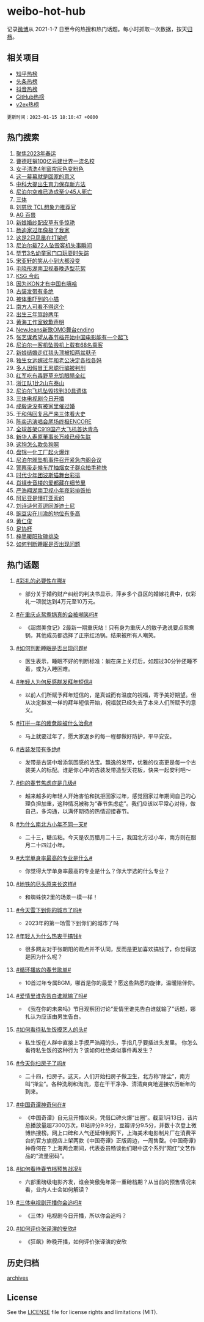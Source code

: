 # weibo-hot-hub

记录[微博](https://www.weibo.com)从 2021-1-7 日至今的热搜和热门话题。每小时抓取一次数据，按天[归档](archives)。

## 相关项目

- [知乎热榜](https://github.com/lonnyzhang423/zhihu-hot-hub)
- [头条热榜](https://github.com/lonnyzhang423/toutiao-hot-hub)
- [抖音热榜](https://github.com/lonnyzhang423/douyin-hot-hub)
- [GitHub热榜](https://github.com/lonnyzhang423/github-hot-hub)
- [v2ex热榜](https://github.com/lonnyzhang423/v2ex-hot-hub)


`更新时间：2023-01-15 18:10:47 +0800`

## 热门搜索

1. [聚焦2023年春运](https://m.weibo.cn/search?containerid=100103type%3D1%26t%3D10%26q%3D%23%E8%81%9A%E7%84%A62023%E5%B9%B4%E6%98%A5%E8%BF%90%23&stream_entry_id=51&isnewpage=1&extparam=seat%3D1%26cate%3D10103%26dgr%3D0%26filter_type%3Drealtimehot%26c_type%3D51%26pos%3D0%26display_time%3D1673777446%26pre_seqid%3D1673777446200016484138&luicode=10000011&lfid=106003type%253D25%2526t%253D3%2526disable_hot%253D1%2526filter_type%253Drealtimehot)
1. [曹德旺捐100亿元建世界一流名校](https://m.weibo.cn/search?containerid=100103type%3D1%26t%3D10%26q%3D%23%E6%9B%B9%E5%BE%B7%E6%97%BA%E6%8D%90100%E4%BA%BF%E5%85%83%E5%BB%BA%E4%B8%96%E7%95%8C%E4%B8%80%E6%B5%81%E5%90%8D%E6%A0%A1%23&stream_entry_id=31&isnewpage=1&extparam=seat%3D1%26band_rank%3D1%26filter_type%3Drealtimehot%26flag%3D2%26q%3D%2523%25E6%259B%25B9%25E5%25BE%25B7%25E6%2597%25BA%25E6%258D%2590100%25E4%25BA%25BF%25E5%2585%2583%25E5%25BB%25BA%25E4%25B8%2596%25E7%2595%258C%25E4%25B8%2580%25E6%25B5%2581%25E5%2590%258D%25E6%25A0%25A1%2523%26c_type%3D31%26dgr%3D0%26realpos%3D1%26stream_entry_id%3D31%26cate%3D5001%26lcate%3D5001%26pos%3D0%26display_time%3D1673777446%26pre_seqid%3D1673777446200016484138&luicode=10000011&lfid=106003type%253D25%2526t%253D3%2526disable_hot%253D1%2526filter_type%253Drealtimehot)
1. [女子清洗4年窗帘灰色变粉色](https://m.weibo.cn/search?containerid=100103type%3D1%26t%3D10%26q%3D%23%E5%A5%B3%E5%AD%90%E6%B8%85%E6%B4%974%E5%B9%B4%E7%AA%97%E5%B8%98%E7%81%B0%E8%89%B2%E5%8F%98%E7%B2%89%E8%89%B2%23&stream_entry_id=31&isnewpage=1&extparam=seat%3D1%26band_rank%3D2%26filter_type%3Drealtimehot%26flag%3D1%26q%3D%2523%25E5%25A5%25B3%25E5%25AD%2590%25E6%25B8%2585%25E6%25B4%25974%25E5%25B9%25B4%25E7%25AA%2597%25E5%25B8%2598%25E7%2581%25B0%25E8%2589%25B2%25E5%258F%2598%25E7%25B2%2589%25E8%2589%25B2%2523%26c_type%3D31%26dgr%3D0%26realpos%3D2%26stream_entry_id%3D31%26cate%3D5001%26lcate%3D5001%26pos%3D1%26display_time%3D1673777446%26pre_seqid%3D1673777446200016484138&luicode=10000011&lfid=106003type%253D25%2526t%253D3%2526disable_hot%253D1%2526filter_type%253Drealtimehot)
1. [这一幕幕就是回家的意义](https://m.weibo.cn/search?containerid=100103type%3D1%26t%3D10%26q%3D%23%E8%BF%99%E4%B8%80%E5%B9%95%E5%B9%95%E5%B0%B1%E6%98%AF%E5%9B%9E%E5%AE%B6%E7%9A%84%E6%84%8F%E4%B9%89%23&stream_entry_id=31&isnewpage=1&extparam=seat%3D1%26band_rank%3D3%26filter_type%3Drealtimehot%26flag%3D0%26q%3D%2523%25E8%25BF%2599%25E4%25B8%2580%25E5%25B9%2595%25E5%25B9%2595%25E5%25B0%25B1%25E6%2598%25AF%25E5%259B%259E%25E5%25AE%25B6%25E7%259A%2584%25E6%2584%258F%25E4%25B9%2589%2523%26c_type%3D31%26dgr%3D0%26realpos%3D3%26stream_entry_id%3D31%26cate%3D5001%26lcate%3D5001%26pos%3D2%26display_time%3D1673777446%26pre_seqid%3D1673777446200016484138&luicode=10000011&lfid=106003type%253D25%2526t%253D3%2526disable_hot%253D1%2526filter_type%253Drealtimehot)
1. [中科大提出生育力保存新方法](https://m.weibo.cn/search?containerid=100103type%3D1%26t%3D10%26q%3D%23%E4%B8%AD%E7%A7%91%E5%A4%A7%E6%8F%90%E5%87%BA%E7%94%9F%E8%82%B2%E5%8A%9B%E4%BF%9D%E5%AD%98%E6%96%B0%E6%96%B9%E6%B3%95%23&stream_entry_id=31&isnewpage=1&extparam=seat%3D1%26band_rank%3D4%26filter_type%3Drealtimehot%26flag%3D1%26q%3D%2523%25E4%25B8%25AD%25E7%25A7%2591%25E5%25A4%25A7%25E6%258F%2590%25E5%2587%25BA%25E7%2594%259F%25E8%2582%25B2%25E5%258A%259B%25E4%25BF%259D%25E5%25AD%2598%25E6%2596%25B0%25E6%2596%25B9%25E6%25B3%2595%2523%26c_type%3D31%26dgr%3D0%26realpos%3D4%26stream_entry_id%3D31%26cate%3D5001%26lcate%3D5001%26pos%3D3%26display_time%3D1673777446%26pre_seqid%3D1673777446200016484138&luicode=10000011&lfid=106003type%253D25%2526t%253D3%2526disable_hot%253D1%2526filter_type%253Drealtimehot)
1. [尼泊尔空难已造成至少45人死亡](https://m.weibo.cn/search?containerid=100103type%3D1%26t%3D10%26q%3D%23%E5%B0%BC%E6%B3%8A%E5%B0%94%E7%A9%BA%E9%9A%BE%E5%B7%B2%E9%80%A0%E6%88%90%E8%87%B3%E5%B0%9145%E4%BA%BA%E6%AD%BB%E4%BA%A1%23&stream_entry_id=31&isnewpage=1&extparam=seat%3D1%26band_rank%3D5%26filter_type%3Drealtimehot%26flag%3D0%26q%3D%2523%25E5%25B0%25BC%25E6%25B3%258A%25E5%25B0%2594%25E7%25A9%25BA%25E9%259A%25BE%25E5%25B7%25B2%25E9%2580%25A0%25E6%2588%2590%25E8%2587%25B3%25E5%25B0%259145%25E4%25BA%25BA%25E6%25AD%25BB%25E4%25BA%25A1%2523%26c_type%3D31%26dgr%3D0%26realpos%3D5%26stream_entry_id%3D31%26cate%3D5001%26lcate%3D5001%26pos%3D4%26display_time%3D1673777446%26pre_seqid%3D1673777446200016484138&luicode=10000011&lfid=106003type%253D25%2526t%253D3%2526disable_hot%253D1%2526filter_type%253Drealtimehot)
1. [三体](https://m.weibo.cn/search?containerid=100103type%3D1%26t%3D10%26q%3D%E4%B8%89%E4%BD%93&stream_entry_id=31&isnewpage=1&extparam=seat%3D1%26band_rank%3D6%26filter_type%3Drealtimehot%26flag%3D1%26q%3D%25E4%25B8%2589%25E4%25BD%2593%26c_type%3D31%26dgr%3D0%26realpos%3D6%26stream_entry_id%3D31%26cate%3D5001%26lcate%3D5001%26pos%3D5%26display_time%3D1673777446%26pre_seqid%3D1673777446200016484138&luicode=10000011&lfid=106003type%253D25%2526t%253D3%2526disable_hot%253D1%2526filter_type%253Drealtimehot)
1. [刘慈欣 TCL想象力推荐官](https://m.weibo.cn/search?containerid=100103type%3D1%26t%3D10%26q%3D%23%E5%88%98%E6%85%88%E6%AC%A3+TCL%E6%83%B3%E8%B1%A1%E5%8A%9B%E6%8E%A8%E8%8D%90%E5%AE%98%23&stream_entry_id=31&isnewpage=1&extparam=seat%3D1%26band_rank%3D7%26filter_type%3Drealtimehot%26adid%3D178117%26q%3D%2523%25E5%2588%2598%25E6%2585%2588%25E6%25AC%25A3%2520TCL%25E6%2583%25B3%25E8%25B1%25A1%25E5%258A%259B%25E6%258E%25A8%25E8%258D%2590%25E5%25AE%2598%2523%26c_type%3D31%26dgr%3D0%26topic_ad%3D1%26stream_entry_id%3D31%26cate%3D5001%26lcate%3D5001%26pos%3D6%26display_time%3D1673777446%26pre_seqid%3D1673777446200016484138&luicode=10000011&lfid=106003type%253D25%2526t%253D3%2526disable_hot%253D1%2526filter_type%253Drealtimehot)
1. [AG 百兽](https://m.weibo.cn/search?containerid=100103type%3D1%26t%3D10%26q%3DAG+%E7%99%BE%E5%85%BD&stream_entry_id=31&isnewpage=1&extparam=seat%3D1%26band_rank%3D7%26filter_type%3Drealtimehot%26flag%3D1%26q%3DAG%2520%25E7%2599%25BE%25E5%2585%25BD%26c_type%3D31%26dgr%3D0%26realpos%3D7%26stream_entry_id%3D31%26cate%3D5001%26lcate%3D5001%26pos%3D7%26display_time%3D1673777446%26pre_seqid%3D1673777446200016484138&luicode=10000011&lfid=106003type%253D25%2526t%253D3%2526disable_hot%253D1%2526filter_type%253Drealtimehot)
1. [新娘婚纱配皮草有多惊艳](https://m.weibo.cn/search?containerid=100103type%3D1%26t%3D10%26q%3D%23%E6%96%B0%E5%A8%98%E5%A9%9A%E7%BA%B1%E9%85%8D%E7%9A%AE%E8%8D%89%E6%9C%89%E5%A4%9A%E6%83%8A%E8%89%B3%23&stream_entry_id=31&isnewpage=1&extparam=seat%3D1%26band_rank%3D8%26filter_type%3Drealtimehot%26flag%3D0%26q%3D%2523%25E6%2596%25B0%25E5%25A8%2598%25E5%25A9%259A%25E7%25BA%25B1%25E9%2585%258D%25E7%259A%25AE%25E8%258D%2589%25E6%259C%2589%25E5%25A4%259A%25E6%2583%258A%25E8%2589%25B3%2523%26c_type%3D31%26dgr%3D0%26realpos%3D8%26stream_entry_id%3D31%26cate%3D5001%26lcate%3D5001%26pos%3D8%26display_time%3D1673777446%26pre_seqid%3D1673777446200016484138&luicode=10000011&lfid=106003type%253D25%2526t%253D3%2526disable_hot%253D1%2526filter_type%253Drealtimehot)
1. [杨迪家过年像极了我家](https://m.weibo.cn/search?containerid=100103type%3D1%26t%3D10%26q%3D%23%E6%9D%A8%E8%BF%AA%E5%AE%B6%E8%BF%87%E5%B9%B4%E5%83%8F%E6%9E%81%E4%BA%86%E6%88%91%E5%AE%B6%23&stream_entry_id=31&isnewpage=1&extparam=seat%3D1%26band_rank%3D9%26filter_type%3Drealtimehot%26flag%3D1%26q%3D%2523%25E6%259D%25A8%25E8%25BF%25AA%25E5%25AE%25B6%25E8%25BF%2587%25E5%25B9%25B4%25E5%2583%258F%25E6%259E%2581%25E4%25BA%2586%25E6%2588%2591%25E5%25AE%25B6%2523%26c_type%3D31%26dgr%3D0%26realpos%3D9%26stream_entry_id%3D31%26cate%3D5001%26lcate%3D5001%26pos%3D9%26display_time%3D1673777446%26pre_seqid%3D1673777446200016484138&luicode=10000011&lfid=106003type%253D25%2526t%253D3%2526disable_hot%253D1%2526filter_type%253Drealtimehot)
1. [这是2只凤凰在打架吧](https://m.weibo.cn/search?containerid=100103type%3D1%26t%3D10%26q%3D%23%E8%BF%99%E6%98%AF2%E5%8F%AA%E5%87%A4%E5%87%B0%E5%9C%A8%E6%89%93%E6%9E%B6%E5%90%A7%23&stream_entry_id=31&isnewpage=1&extparam=seat%3D1%26band_rank%3D10%26filter_type%3Drealtimehot%26flag%3D0%26q%3D%2523%25E8%25BF%2599%25E6%2598%25AF2%25E5%258F%25AA%25E5%2587%25A4%25E5%2587%25B0%25E5%259C%25A8%25E6%2589%2593%25E6%259E%25B6%25E5%2590%25A7%2523%26c_type%3D31%26dgr%3D0%26realpos%3D10%26stream_entry_id%3D31%26cate%3D5001%26lcate%3D5001%26pos%3D10%26display_time%3D1673777446%26pre_seqid%3D1673777446200016484138&luicode=10000011&lfid=106003type%253D25%2526t%253D3%2526disable_hot%253D1%2526filter_type%253Drealtimehot)
1. [尼泊尔载72人坠毁客机失事瞬间](https://m.weibo.cn/search?containerid=100103type%3D1%26t%3D10%26q%3D%23%E5%B0%BC%E6%B3%8A%E5%B0%94%E8%BD%BD72%E4%BA%BA%E5%9D%A0%E6%AF%81%E5%AE%A2%E6%9C%BA%E5%A4%B1%E4%BA%8B%E7%9E%AC%E9%97%B4%23&stream_entry_id=31&isnewpage=1&extparam=seat%3D1%26band_rank%3D11%26filter_type%3Drealtimehot%26flag%3D1%26q%3D%2523%25E5%25B0%25BC%25E6%25B3%258A%25E5%25B0%2594%25E8%25BD%25BD72%25E4%25BA%25BA%25E5%259D%25A0%25E6%25AF%2581%25E5%25AE%25A2%25E6%259C%25BA%25E5%25A4%25B1%25E4%25BA%258B%25E7%259E%25AC%25E9%2597%25B4%2523%26c_type%3D31%26dgr%3D0%26realpos%3D11%26stream_entry_id%3D31%26cate%3D5001%26lcate%3D5001%26pos%3D11%26display_time%3D1673777446%26pre_seqid%3D1673777446200016484138&luicode=10000011&lfid=106003type%253D25%2526t%253D3%2526disable_hot%253D1%2526filter_type%253Drealtimehot)
1. [毕节3名幼童家门口玩耍时失踪](https://m.weibo.cn/search?containerid=100103type%3D1%26t%3D10%26q%3D%23%E6%AF%95%E8%8A%823%E5%90%8D%E5%B9%BC%E7%AB%A5%E5%AE%B6%E9%97%A8%E5%8F%A3%E7%8E%A9%E8%80%8D%E6%97%B6%E5%A4%B1%E8%B8%AA%23&stream_entry_id=31&isnewpage=1&extparam=seat%3D1%26band_rank%3D12%26filter_type%3Drealtimehot%26flag%3D1%26q%3D%2523%25E6%25AF%2595%25E8%258A%25823%25E5%2590%258D%25E5%25B9%25BC%25E7%25AB%25A5%25E5%25AE%25B6%25E9%2597%25A8%25E5%258F%25A3%25E7%258E%25A9%25E8%2580%258D%25E6%2597%25B6%25E5%25A4%25B1%25E8%25B8%25AA%2523%26c_type%3D31%26dgr%3D0%26realpos%3D12%26stream_entry_id%3D31%26cate%3D5001%26lcate%3D5001%26pos%3D12%26display_time%3D1673777446%26pre_seqid%3D1673777446200016484138&luicode=10000011&lfid=106003type%253D25%2526t%253D3%2526disable_hot%253D1%2526filter_type%253Drealtimehot)
1. [宋亚轩的笑从小到大都没变](https://m.weibo.cn/search?containerid=100103type%3D1%26t%3D10%26q%3D%23%E5%AE%8B%E4%BA%9A%E8%BD%A9%E7%9A%84%E7%AC%91%E4%BB%8E%E5%B0%8F%E5%88%B0%E5%A4%A7%E9%83%BD%E6%B2%A1%E5%8F%98%23&stream_entry_id=31&isnewpage=1&extparam=seat%3D1%26band_rank%3D13%26filter_type%3Drealtimehot%26flag%3D1%26q%3D%2523%25E5%25AE%258B%25E4%25BA%259A%25E8%25BD%25A9%25E7%259A%2584%25E7%25AC%2591%25E4%25BB%258E%25E5%25B0%258F%25E5%2588%25B0%25E5%25A4%25A7%25E9%2583%25BD%25E6%25B2%25A1%25E5%258F%2598%2523%26c_type%3D31%26dgr%3D0%26realpos%3D13%26stream_entry_id%3D31%26cate%3D5001%26lcate%3D5001%26pos%3D13%26display_time%3D1673777446%26pre_seqid%3D1673777446200016484138&luicode=10000011&lfid=106003type%253D25%2526t%253D3%2526disable_hot%253D1%2526filter_type%253Drealtimehot)
1. [毛晓彤湖南卫视春晚造型花絮](https://m.weibo.cn/search?containerid=100103type%3D1%26t%3D10%26q%3D%23%E6%AF%9B%E6%99%93%E5%BD%A4%E6%B9%96%E5%8D%97%E5%8D%AB%E8%A7%86%E6%98%A5%E6%99%9A%E9%80%A0%E5%9E%8B%E8%8A%B1%E7%B5%AE%23&stream_entry_id=31&isnewpage=1&extparam=seat%3D1%26band_rank%3D14%26filter_type%3Drealtimehot%26flag%3D1%26q%3D%2523%25E6%25AF%259B%25E6%2599%2593%25E5%25BD%25A4%25E6%25B9%2596%25E5%258D%2597%25E5%258D%25AB%25E8%25A7%2586%25E6%2598%25A5%25E6%2599%259A%25E9%2580%25A0%25E5%259E%258B%25E8%258A%25B1%25E7%25B5%25AE%2523%26c_type%3D31%26dgr%3D0%26realpos%3D14%26stream_entry_id%3D31%26cate%3D5001%26lcate%3D5001%26pos%3D14%26display_time%3D1673777446%26pre_seqid%3D1673777446200016484138&luicode=10000011&lfid=106003type%253D25%2526t%253D3%2526disable_hot%253D1%2526filter_type%253Drealtimehot)
1. [KSG 今屿](https://m.weibo.cn/search?containerid=100103type%3D1%26t%3D10%26q%3DKSG+%E4%BB%8A%E5%B1%BF&stream_entry_id=31&isnewpage=1&extparam=seat%3D1%26band_rank%3D15%26filter_type%3Drealtimehot%26flag%3D1%26q%3DKSG%2520%25E4%25BB%258A%25E5%25B1%25BF%26c_type%3D31%26dgr%3D0%26realpos%3D15%26stream_entry_id%3D31%26cate%3D5001%26lcate%3D5001%26pos%3D15%26display_time%3D1673777446%26pre_seqid%3D1673777446200016484138&luicode=10000011&lfid=106003type%253D25%2526t%253D3%2526disable_hot%253D1%2526filter_type%253Drealtimehot)
1. [因为iKON才有中国有嘻哈](https://m.weibo.cn/search?containerid=100103type%3D1%26t%3D10%26q%3D%23%E5%9B%A0%E4%B8%BAiKON%E6%89%8D%E6%9C%89%E4%B8%AD%E5%9B%BD%E6%9C%89%E5%98%BB%E5%93%88%23&stream_entry_id=31&isnewpage=1&extparam=seat%3D1%26band_rank%3D16%26filter_type%3Drealtimehot%26flag%3D0%26q%3D%2523%25E5%259B%25A0%25E4%25B8%25BAiKON%25E6%2589%258D%25E6%259C%2589%25E4%25B8%25AD%25E5%259B%25BD%25E6%259C%2589%25E5%2598%25BB%25E5%2593%2588%2523%26c_type%3D31%26dgr%3D0%26realpos%3D16%26stream_entry_id%3D31%26cate%3D5001%26lcate%3D5001%26pos%3D16%26display_time%3D1673777446%26pre_seqid%3D1673777446200016484138&luicode=10000011&lfid=106003type%253D25%2526t%253D3%2526disable_hot%253D1%2526filter_type%253Drealtimehot)
1. [古装发带有多绝](https://m.weibo.cn/search?containerid=100103type%3D1%26t%3D10%26q%3D%23%E5%8F%A4%E8%A3%85%E5%8F%91%E5%B8%A6%E6%9C%89%E5%A4%9A%E7%BB%9D%23&stream_entry_id=31&isnewpage=1&extparam=seat%3D1%26band_rank%3D17%26filter_type%3Drealtimehot%26flag%3D0%26q%3D%2523%25E5%258F%25A4%25E8%25A3%2585%25E5%258F%2591%25E5%25B8%25A6%25E6%259C%2589%25E5%25A4%259A%25E7%25BB%259D%2523%26c_type%3D31%26dgr%3D0%26realpos%3D17%26stream_entry_id%3D31%26cate%3D5001%26lcate%3D5001%26pos%3D17%26display_time%3D1673777446%26pre_seqid%3D1673777446200016484138&luicode=10000011&lfid=106003type%253D25%2526t%253D3%2526disable_hot%253D1%2526filter_type%253Drealtimehot)
1. [被体重吓到的小猫](https://m.weibo.cn/search?containerid=100103type%3D1%26t%3D10%26q%3D%23%E8%A2%AB%E4%BD%93%E9%87%8D%E5%90%93%E5%88%B0%E7%9A%84%E5%B0%8F%E7%8C%AB%23&stream_entry_id=31&isnewpage=1&extparam=seat%3D1%26band_rank%3D18%26filter_type%3Drealtimehot%26flag%3D1%26q%3D%2523%25E8%25A2%25AB%25E4%25BD%2593%25E9%2587%258D%25E5%2590%2593%25E5%2588%25B0%25E7%259A%2584%25E5%25B0%258F%25E7%258C%25AB%2523%26c_type%3D31%26dgr%3D0%26realpos%3D18%26stream_entry_id%3D31%26cate%3D5001%26lcate%3D5001%26pos%3D18%26display_time%3D1673777446%26pre_seqid%3D1673777446200016484138&luicode=10000011&lfid=106003type%253D25%2526t%253D3%2526disable_hot%253D1%2526filter_type%253Drealtimehot)
1. [南方人可看不得这个](https://m.weibo.cn/search?containerid=100103type%3D1%26t%3D10%26q%3D%23%E5%8D%97%E6%96%B9%E4%BA%BA%E5%8F%AF%E7%9C%8B%E4%B8%8D%E5%BE%97%E8%BF%99%E4%B8%AA%23&stream_entry_id=31&isnewpage=1&extparam=seat%3D1%26band_rank%3D19%26filter_type%3Drealtimehot%26flag%3D1%26q%3D%2523%25E5%258D%2597%25E6%2596%25B9%25E4%25BA%25BA%25E5%258F%25AF%25E7%259C%258B%25E4%25B8%258D%25E5%25BE%2597%25E8%25BF%2599%25E4%25B8%25AA%2523%26c_type%3D31%26dgr%3D0%26realpos%3D19%26stream_entry_id%3D31%26cate%3D5001%26lcate%3D5001%26pos%3D19%26display_time%3D1673777446%26pre_seqid%3D1673777446200016484138&luicode=10000011&lfid=106003type%253D25%2526t%253D3%2526disable_hot%253D1%2526filter_type%253Drealtimehot)
1. [出生三年驾龄两年](https://m.weibo.cn/search?containerid=100103type%3D1%26t%3D10%26q%3D%23%E5%87%BA%E7%94%9F%E4%B8%89%E5%B9%B4%E9%A9%BE%E9%BE%84%E4%B8%A4%E5%B9%B4%23&stream_entry_id=31&isnewpage=1&extparam=seat%3D1%26band_rank%3D20%26filter_type%3Drealtimehot%26flag%3D1%26q%3D%2523%25E5%2587%25BA%25E7%2594%259F%25E4%25B8%2589%25E5%25B9%25B4%25E9%25A9%25BE%25E9%25BE%2584%25E4%25B8%25A4%25E5%25B9%25B4%2523%26c_type%3D31%26dgr%3D0%26realpos%3D20%26stream_entry_id%3D31%26cate%3D5001%26lcate%3D5001%26pos%3D20%26display_time%3D1673777446%26pre_seqid%3D1673777446200016484138&luicode=10000011&lfid=106003type%253D25%2526t%253D3%2526disable_hot%253D1%2526filter_type%253Drealtimehot)
1. [黄海工作室致歉声明](https://m.weibo.cn/search?containerid=100103type%3D1%26t%3D10%26q%3D%23%E9%BB%84%E6%B5%B7%E5%B7%A5%E4%BD%9C%E5%AE%A4%E8%87%B4%E6%AD%89%E5%A3%B0%E6%98%8E%23&stream_entry_id=31&isnewpage=1&extparam=seat%3D1%26band_rank%3D21%26filter_type%3Drealtimehot%26flag%3D0%26q%3D%2523%25E9%25BB%2584%25E6%25B5%25B7%25E5%25B7%25A5%25E4%25BD%259C%25E5%25AE%25A4%25E8%2587%25B4%25E6%25AD%2589%25E5%25A3%25B0%25E6%2598%258E%2523%26c_type%3D31%26dgr%3D0%26realpos%3D21%26stream_entry_id%3D31%26cate%3D5001%26lcate%3D5001%26pos%3D21%26display_time%3D1673777446%26pre_seqid%3D1673777446200016484138&luicode=10000011&lfid=106003type%253D25%2526t%253D3%2526disable_hot%253D1%2526filter_type%253Drealtimehot)
1. [NewJeans新歌OMG舞台ending](https://m.weibo.cn/search?containerid=100103type%3D1%26t%3D10%26q%3D%23NewJeans%E6%96%B0%E6%AD%8COMG%E8%88%9E%E5%8F%B0ending%23&stream_entry_id=31&isnewpage=1&extparam=seat%3D1%26band_rank%3D22%26filter_type%3Drealtimehot%26flag%3D0%26q%3D%2523NewJeans%25E6%2596%25B0%25E6%25AD%258COMG%25E8%2588%259E%25E5%258F%25B0ending%2523%26c_type%3D31%26dgr%3D0%26realpos%3D22%26stream_entry_id%3D31%26cate%3D5001%26lcate%3D5001%26pos%3D22%26display_time%3D1673777446%26pre_seqid%3D1673777446200016484138&luicode=10000011&lfid=106003type%253D25%2526t%253D3%2526disable_hot%253D1%2526filter_type%253Drealtimehot)
1. [张艺谋希望从春节档开始中国电影能有一个起飞](https://m.weibo.cn/search?containerid=100103type%3D1%26t%3D10%26q%3D%23%E5%BC%A0%E8%89%BA%E8%B0%8B%E5%B8%8C%E6%9C%9B%E4%BB%8E%E6%98%A5%E8%8A%82%E6%A1%A3%E5%BC%80%E5%A7%8B%E4%B8%AD%E5%9B%BD%E7%94%B5%E5%BD%B1%E8%83%BD%E6%9C%89%E4%B8%80%E4%B8%AA%E8%B5%B7%E9%A3%9E%23&stream_entry_id=31&isnewpage=1&extparam=seat%3D1%26band_rank%3D23%26filter_type%3Drealtimehot%26flag%3D0%26q%3D%2523%25E5%25BC%25A0%25E8%2589%25BA%25E8%25B0%258B%25E5%25B8%258C%25E6%259C%259B%25E4%25BB%258E%25E6%2598%25A5%25E8%258A%2582%25E6%25A1%25A3%25E5%25BC%2580%25E5%25A7%258B%25E4%25B8%25AD%25E5%259B%25BD%25E7%2594%25B5%25E5%25BD%25B1%25E8%2583%25BD%25E6%259C%2589%25E4%25B8%2580%25E4%25B8%25AA%25E8%25B5%25B7%25E9%25A3%259E%2523%26c_type%3D31%26dgr%3D0%26realpos%3D23%26stream_entry_id%3D31%26cate%3D5001%26lcate%3D5001%26pos%3D23%26display_time%3D1673777446%26pre_seqid%3D1673777446200016484138&luicode=10000011&lfid=106003type%253D25%2526t%253D3%2526disable_hot%253D1%2526filter_type%253Drealtimehot)
1. [尼泊尔一客机坠毁机上载有68名乘客](https://m.weibo.cn/search?containerid=100103type%3D1%26t%3D10%26q%3D%23%E5%B0%BC%E6%B3%8A%E5%B0%94%E4%B8%80%E5%AE%A2%E6%9C%BA%E5%9D%A0%E6%AF%81%E6%9C%BA%E4%B8%8A%E8%BD%BD%E6%9C%8968%E5%90%8D%E4%B9%98%E5%AE%A2%23&stream_entry_id=31&isnewpage=1&extparam=seat%3D1%26band_rank%3D24%26filter_type%3Drealtimehot%26flag%3D0%26q%3D%2523%25E5%25B0%25BC%25E6%25B3%258A%25E5%25B0%2594%25E4%25B8%2580%25E5%25AE%25A2%25E6%259C%25BA%25E5%259D%25A0%25E6%25AF%2581%25E6%259C%25BA%25E4%25B8%258A%25E8%25BD%25BD%25E6%259C%258968%25E5%2590%258D%25E4%25B9%2598%25E5%25AE%25A2%2523%26c_type%3D31%26dgr%3D0%26realpos%3D24%26stream_entry_id%3D31%26cate%3D5001%26lcate%3D5001%26pos%3D24%26display_time%3D1673777446%26pre_seqid%3D1673777446200016484138&luicode=10000011&lfid=106003type%253D25%2526t%253D3%2526disable_hot%253D1%2526filter_type%253Drealtimehot)
1. [新娘结婚走红毯头顶被扣两盆麸子](https://m.weibo.cn/search?containerid=100103type%3D1%26t%3D10%26q%3D%23%E6%96%B0%E5%A8%98%E7%BB%93%E5%A9%9A%E8%B5%B0%E7%BA%A2%E6%AF%AF%E5%A4%B4%E9%A1%B6%E8%A2%AB%E6%89%A3%E4%B8%A4%E7%9B%86%E9%BA%B8%E5%AD%90%23&stream_entry_id=31&isnewpage=1&extparam=seat%3D1%26band_rank%3D25%26filter_type%3Drealtimehot%26flag%3D0%26q%3D%2523%25E6%2596%25B0%25E5%25A8%2598%25E7%25BB%2593%25E5%25A9%259A%25E8%25B5%25B0%25E7%25BA%25A2%25E6%25AF%25AF%25E5%25A4%25B4%25E9%25A1%25B6%25E8%25A2%25AB%25E6%2589%25A3%25E4%25B8%25A4%25E7%259B%2586%25E9%25BA%25B8%25E5%25AD%2590%2523%26c_type%3D31%26dgr%3D0%26realpos%3D25%26stream_entry_id%3D31%26cate%3D5001%26lcate%3D5001%26pos%3D25%26display_time%3D1673777446%26pre_seqid%3D1673777446200016484138&luicode=10000011&lfid=106003type%253D25%2526t%253D3%2526disable_hot%253D1%2526filter_type%253Drealtimehot)
1. [独生女远嫁过年和老公决定各找各妈](https://m.weibo.cn/search?containerid=100103type%3D1%26t%3D10%26q%3D%23%E7%8B%AC%E7%94%9F%E5%A5%B3%E8%BF%9C%E5%AB%81%E8%BF%87%E5%B9%B4%E5%92%8C%E8%80%81%E5%85%AC%E5%86%B3%E5%AE%9A%E5%90%84%E6%89%BE%E5%90%84%E5%A6%88%23&stream_entry_id=31&isnewpage=1&extparam=seat%3D1%26band_rank%3D26%26filter_type%3Drealtimehot%26flag%3D0%26q%3D%2523%25E7%258B%25AC%25E7%2594%259F%25E5%25A5%25B3%25E8%25BF%259C%25E5%25AB%2581%25E8%25BF%2587%25E5%25B9%25B4%25E5%2592%258C%25E8%2580%2581%25E5%2585%25AC%25E5%2586%25B3%25E5%25AE%259A%25E5%2590%2584%25E6%2589%25BE%25E5%2590%2584%25E5%25A6%2588%2523%26c_type%3D31%26dgr%3D0%26realpos%3D26%26stream_entry_id%3D31%26cate%3D5001%26lcate%3D5001%26pos%3D26%26display_time%3D1673777446%26pre_seqid%3D1673777446200016484138&luicode=10000011&lfid=106003type%253D25%2526t%253D3%2526disable_hot%253D1%2526filter_type%253Drealtimehot)
1. [多人因假冒王思聪行骗被判刑](https://m.weibo.cn/search?containerid=100103type%3D1%26t%3D10%26q%3D%23%E5%A4%9A%E4%BA%BA%E5%9B%A0%E5%81%87%E5%86%92%E7%8E%8B%E6%80%9D%E8%81%AA%E8%A1%8C%E9%AA%97%E8%A2%AB%E5%88%A4%E5%88%91%23&stream_entry_id=31&isnewpage=1&extparam=seat%3D1%26band_rank%3D27%26filter_type%3Drealtimehot%26flag%3D0%26q%3D%2523%25E5%25A4%259A%25E4%25BA%25BA%25E5%259B%25A0%25E5%2581%2587%25E5%2586%2592%25E7%258E%258B%25E6%2580%259D%25E8%2581%25AA%25E8%25A1%258C%25E9%25AA%2597%25E8%25A2%25AB%25E5%2588%25A4%25E5%2588%2591%2523%26c_type%3D31%26dgr%3D0%26realpos%3D27%26stream_entry_id%3D31%26cate%3D5001%26lcate%3D5001%26pos%3D27%26display_time%3D1673777446%26pre_seqid%3D1673777446200016484138&luicode=10000011&lfid=106003type%253D25%2526t%253D3%2526disable_hot%253D1%2526filter_type%253Drealtimehot)
1. [红军吃有毒野草充饥眼睛全红](https://m.weibo.cn/search?containerid=100103type%3D1%26t%3D10%26q%3D%23%E7%BA%A2%E5%86%9B%E5%90%83%E6%9C%89%E6%AF%92%E9%87%8E%E8%8D%89%E5%85%85%E9%A5%A5%E7%9C%BC%E7%9D%9B%E5%85%A8%E7%BA%A2%23&stream_entry_id=31&isnewpage=1&extparam=seat%3D1%26band_rank%3D28%26filter_type%3Drealtimehot%26flag%3D1%26q%3D%2523%25E7%25BA%25A2%25E5%2586%259B%25E5%2590%2583%25E6%259C%2589%25E6%25AF%2592%25E9%2587%258E%25E8%258D%2589%25E5%2585%2585%25E9%25A5%25A5%25E7%259C%25BC%25E7%259D%259B%25E5%2585%25A8%25E7%25BA%25A2%2523%26c_type%3D31%26dgr%3D0%26realpos%3D28%26stream_entry_id%3D31%26cate%3D5001%26lcate%3D5001%26pos%3D28%26display_time%3D1673777446%26pre_seqid%3D1673777446200016484138&luicode=10000011&lfid=106003type%253D25%2526t%253D3%2526disable_hot%253D1%2526filter_type%253Drealtimehot)
1. [浙江队1比2山东泰山](https://m.weibo.cn/search?containerid=100103type%3D1%26t%3D10%26q%3D%23%E6%B5%99%E6%B1%9F%E9%98%9F1%E6%AF%942%E5%B1%B1%E4%B8%9C%E6%B3%B0%E5%B1%B1%23&stream_entry_id=31&isnewpage=1&extparam=seat%3D1%26band_rank%3D29%26filter_type%3Drealtimehot%26flag%3D1%26q%3D%2523%25E6%25B5%2599%25E6%25B1%259F%25E9%2598%259F1%25E6%25AF%25942%25E5%25B1%25B1%25E4%25B8%259C%25E6%25B3%25B0%25E5%25B1%25B1%2523%26c_type%3D31%26dgr%3D0%26realpos%3D29%26stream_entry_id%3D31%26cate%3D5001%26lcate%3D5001%26pos%3D29%26display_time%3D1673777446%26pre_seqid%3D1673777446200016484138&luicode=10000011&lfid=106003type%253D25%2526t%253D3%2526disable_hot%253D1%2526filter_type%253Drealtimehot)
1. [尼泊尔飞机坠毁找到30具遗体](https://m.weibo.cn/search?containerid=100103type%3D1%26t%3D10%26q%3D%23%E5%B0%BC%E6%B3%8A%E5%B0%94%E9%A3%9E%E6%9C%BA%E5%9D%A0%E6%AF%81%E6%89%BE%E5%88%B030%E5%85%B7%E9%81%97%E4%BD%93%23&stream_entry_id=31&isnewpage=1&extparam=seat%3D1%26band_rank%3D30%26filter_type%3Drealtimehot%26flag%3D0%26q%3D%2523%25E5%25B0%25BC%25E6%25B3%258A%25E5%25B0%2594%25E9%25A3%259E%25E6%259C%25BA%25E5%259D%25A0%25E6%25AF%2581%25E6%2589%25BE%25E5%2588%25B030%25E5%2585%25B7%25E9%2581%2597%25E4%25BD%2593%2523%26c_type%3D31%26dgr%3D0%26realpos%3D30%26stream_entry_id%3D31%26cate%3D5001%26lcate%3D5001%26pos%3D30%26display_time%3D1673777446%26pre_seqid%3D1673777446200016484138&luicode=10000011&lfid=106003type%253D25%2526t%253D3%2526disable_hot%253D1%2526filter_type%253Drealtimehot)
1. [三体电视剧今日开播](https://m.weibo.cn/search?containerid=100103type%3D1%26t%3D10%26q%3D%23%E4%B8%89%E4%BD%93%E7%94%B5%E8%A7%86%E5%89%A7%E4%BB%8A%E6%97%A5%E5%BC%80%E6%92%AD%23&stream_entry_id=31&isnewpage=1&extparam=seat%3D1%26band_rank%3D31%26filter_type%3Drealtimehot%26flag%3D0%26q%3D%2523%25E4%25B8%2589%25E4%25BD%2593%25E7%2594%25B5%25E8%25A7%2586%25E5%2589%25A7%25E4%25BB%258A%25E6%2597%25A5%25E5%25BC%2580%25E6%2592%25AD%2523%26c_type%3D31%26dgr%3D0%26realpos%3D31%26stream_entry_id%3D31%26cate%3D5001%26lcate%3D5001%26pos%3D31%26display_time%3D1673777446%26pre_seqid%3D1673777446200016484138&luicode=10000011&lfid=106003type%253D25%2526t%253D3%2526disable_hot%253D1%2526filter_type%253Drealtimehot)
1. [成毅说没有被家里催过婚](https://m.weibo.cn/search?containerid=100103type%3D1%26t%3D10%26q%3D%23%E6%88%90%E6%AF%85%E8%AF%B4%E6%B2%A1%E6%9C%89%E8%A2%AB%E5%AE%B6%E9%87%8C%E5%82%AC%E8%BF%87%E5%A9%9A%23&stream_entry_id=31&isnewpage=1&extparam=seat%3D1%26band_rank%3D32%26filter_type%3Drealtimehot%26flag%3D0%26q%3D%2523%25E6%2588%2590%25E6%25AF%2585%25E8%25AF%25B4%25E6%25B2%25A1%25E6%259C%2589%25E8%25A2%25AB%25E5%25AE%25B6%25E9%2587%258C%25E5%2582%25AC%25E8%25BF%2587%25E5%25A9%259A%2523%26c_type%3D31%26dgr%3D0%26realpos%3D32%26stream_entry_id%3D31%26cate%3D5001%26lcate%3D5001%26pos%3D32%26display_time%3D1673777446%26pre_seqid%3D1673777446200016484138&luicode=10000011&lfid=106003type%253D25%2526t%253D3%2526disable_hot%253D1%2526filter_type%253Drealtimehot)
1. [于和伟回复吕严来三体看大史](https://m.weibo.cn/search?containerid=100103type%3D1%26t%3D10%26q%3D%23%E4%BA%8E%E5%92%8C%E4%BC%9F%E5%9B%9E%E5%A4%8D%E5%90%95%E4%B8%A5%E6%9D%A5%E4%B8%89%E4%BD%93%E7%9C%8B%E5%A4%A7%E5%8F%B2%23&stream_entry_id=31&isnewpage=1&extparam=seat%3D1%26band_rank%3D33%26filter_type%3Drealtimehot%26flag%3D0%26q%3D%2523%25E4%25BA%258E%25E5%2592%258C%25E4%25BC%259F%25E5%259B%259E%25E5%25A4%258D%25E5%2590%2595%25E4%25B8%25A5%25E6%259D%25A5%25E4%25B8%2589%25E4%25BD%2593%25E7%259C%258B%25E5%25A4%25A7%25E5%258F%25B2%2523%26c_type%3D31%26dgr%3D0%26realpos%3D33%26stream_entry_id%3D31%26cate%3D5001%26lcate%3D5001%26pos%3D33%26display_time%3D1673777446%26pre_seqid%3D1673777446200016484138&luicode=10000011&lfid=106003type%253D25%2526t%253D3%2526disable_hot%253D1%2526filter_type%253Drealtimehot)
1. [陈奕迅演唱会尾场终极ENCORE](https://m.weibo.cn/search?containerid=100103type%3D1%26t%3D10%26q%3D%23%E9%99%88%E5%A5%95%E8%BF%85%E6%BC%94%E5%94%B1%E4%BC%9A%E5%B0%BE%E5%9C%BA%E7%BB%88%E6%9E%81ENCORE%23&stream_entry_id=31&isnewpage=1&extparam=seat%3D1%26band_rank%3D34%26filter_type%3Drealtimehot%26flag%3D1%26q%3D%2523%25E9%2599%2588%25E5%25A5%2595%25E8%25BF%2585%25E6%25BC%2594%25E5%2594%25B1%25E4%25BC%259A%25E5%25B0%25BE%25E5%259C%25BA%25E7%25BB%2588%25E6%259E%2581ENCORE%2523%26c_type%3D31%26dgr%3D0%26realpos%3D34%26stream_entry_id%3D31%26cate%3D5001%26lcate%3D5001%26pos%3D34%26display_time%3D1673777446%26pre_seqid%3D1673777446200016484138&luicode=10000011&lfid=106003type%253D25%2526t%253D3%2526disable_hot%253D1%2526filter_type%253Drealtimehot)
1. [全球首架C919国产大飞机首达青岛](https://m.weibo.cn/search?containerid=100103type%3D1%26t%3D10%26q%3D%23%E5%85%A8%E7%90%83%E9%A6%96%E6%9E%B6C919%E5%9B%BD%E4%BA%A7%E5%A4%A7%E9%A3%9E%E6%9C%BA%E9%A6%96%E8%BE%BE%E9%9D%92%E5%B2%9B%23&stream_entry_id=31&isnewpage=1&extparam=seat%3D1%26band_rank%3D35%26filter_type%3Drealtimehot%26flag%3D0%26q%3D%2523%25E5%2585%25A8%25E7%2590%2583%25E9%25A6%2596%25E6%259E%25B6C919%25E5%259B%25BD%25E4%25BA%25A7%25E5%25A4%25A7%25E9%25A3%259E%25E6%259C%25BA%25E9%25A6%2596%25E8%25BE%25BE%25E9%259D%2592%25E5%25B2%259B%2523%26c_type%3D31%26dgr%3D0%26realpos%3D35%26stream_entry_id%3D31%26cate%3D5001%26lcate%3D5001%26pos%3D35%26display_time%3D1673777446%26pre_seqid%3D1673777446200016484138&luicode=10000011&lfid=106003type%253D25%2526t%253D3%2526disable_hot%253D1%2526filter_type%253Drealtimehot)
1. [新华人寿原董事长万峰已经失联](https://m.weibo.cn/search?containerid=100103type%3D1%26t%3D10%26q%3D%23%E6%96%B0%E5%8D%8E%E4%BA%BA%E5%AF%BF%E5%8E%9F%E8%91%A3%E4%BA%8B%E9%95%BF%E4%B8%87%E5%B3%B0%E5%B7%B2%E7%BB%8F%E5%A4%B1%E8%81%94%23&stream_entry_id=31&isnewpage=1&extparam=seat%3D1%26band_rank%3D36%26filter_type%3Drealtimehot%26flag%3D0%26q%3D%2523%25E6%2596%25B0%25E5%258D%258E%25E4%25BA%25BA%25E5%25AF%25BF%25E5%258E%259F%25E8%2591%25A3%25E4%25BA%258B%25E9%2595%25BF%25E4%25B8%2587%25E5%25B3%25B0%25E5%25B7%25B2%25E7%25BB%258F%25E5%25A4%25B1%25E8%2581%2594%2523%26c_type%3D31%26dgr%3D0%26realpos%3D36%26stream_entry_id%3D31%26cate%3D5001%26lcate%3D5001%26pos%3D36%26display_time%3D1673777446%26pre_seqid%3D1673777446200016484138&luicode=10000011&lfid=106003type%253D25%2526t%253D3%2526disable_hot%253D1%2526filter_type%253Drealtimehot)
1. [这狗怎么欺负狗啊](https://m.weibo.cn/search?containerid=100103type%3D1%26t%3D10%26q%3D%23%E8%BF%99%E7%8B%97%E6%80%8E%E4%B9%88%E6%AC%BA%E8%B4%9F%E7%8B%97%E5%95%8A%23&stream_entry_id=31&isnewpage=1&extparam=seat%3D1%26band_rank%3D37%26filter_type%3Drealtimehot%26flag%3D1%26q%3D%2523%25E8%25BF%2599%25E7%258B%2597%25E6%2580%258E%25E4%25B9%2588%25E6%25AC%25BA%25E8%25B4%259F%25E7%258B%2597%25E5%2595%258A%2523%26c_type%3D31%26dgr%3D0%26realpos%3D37%26stream_entry_id%3D31%26cate%3D5001%26lcate%3D5001%26pos%3D37%26display_time%3D1673777446%26pre_seqid%3D1673777446200016484138&luicode=10000011&lfid=106003type%253D25%2526t%253D3%2526disable_hot%253D1%2526filter_type%253Drealtimehot)
1. [盘锦一化工厂起火爆炸](https://m.weibo.cn/search?containerid=100103type%3D1%26t%3D10%26q%3D%23%E7%9B%98%E9%94%A6%E4%B8%80%E5%8C%96%E5%B7%A5%E5%8E%82%E8%B5%B7%E7%81%AB%E7%88%86%E7%82%B8%23&stream_entry_id=31&isnewpage=1&extparam=seat%3D1%26band_rank%3D38%26filter_type%3Drealtimehot%26flag%3D1%26q%3D%2523%25E7%259B%2598%25E9%2594%25A6%25E4%25B8%2580%25E5%258C%2596%25E5%25B7%25A5%25E5%258E%2582%25E8%25B5%25B7%25E7%2581%25AB%25E7%2588%2586%25E7%2582%25B8%2523%26c_type%3D31%26dgr%3D0%26realpos%3D38%26stream_entry_id%3D31%26cate%3D5001%26lcate%3D5001%26pos%3D38%26display_time%3D1673777446%26pre_seqid%3D1673777446200016484138&luicode=10000011&lfid=106003type%253D25%2526t%253D3%2526disable_hot%253D1%2526filter_type%253Drealtimehot)
1. [尼泊尔就坠机事件召开紧急内阁会议](https://m.weibo.cn/search?containerid=100103type%3D1%26t%3D10%26q%3D%23%E5%B0%BC%E6%B3%8A%E5%B0%94%E5%B0%B1%E5%9D%A0%E6%9C%BA%E4%BA%8B%E4%BB%B6%E5%8F%AC%E5%BC%80%E7%B4%A7%E6%80%A5%E5%86%85%E9%98%81%E4%BC%9A%E8%AE%AE%23&stream_entry_id=31&isnewpage=1&extparam=seat%3D1%26band_rank%3D39%26filter_type%3Drealtimehot%26flag%3D1%26q%3D%2523%25E5%25B0%25BC%25E6%25B3%258A%25E5%25B0%2594%25E5%25B0%25B1%25E5%259D%25A0%25E6%259C%25BA%25E4%25BA%258B%25E4%25BB%25B6%25E5%258F%25AC%25E5%25BC%2580%25E7%25B4%25A7%25E6%2580%25A5%25E5%2586%2585%25E9%2598%2581%25E4%25BC%259A%25E8%25AE%25AE%2523%26c_type%3D31%26dgr%3D0%26realpos%3D39%26stream_entry_id%3D31%26cate%3D5001%26lcate%3D5001%26pos%3D39%26display_time%3D1673777446%26pre_seqid%3D1673777446200016484138&luicode=10000011&lfid=106003type%253D25%2526t%253D3%2526disable_hot%253D1%2526filter_type%253Drealtimehot)
1. [警察带走候车厅抽烟女子群众拍手称快](https://m.weibo.cn/search?containerid=100103type%3D1%26t%3D10%26q%3D%23%E8%AD%A6%E5%AF%9F%E5%B8%A6%E8%B5%B0%E5%80%99%E8%BD%A6%E5%8E%85%E6%8A%BD%E7%83%9F%E5%A5%B3%E5%AD%90%E7%BE%A4%E4%BC%97%E6%8B%8D%E6%89%8B%E7%A7%B0%E5%BF%AB%23&stream_entry_id=31&isnewpage=1&extparam=seat%3D1%26band_rank%3D40%26filter_type%3Drealtimehot%26flag%3D0%26q%3D%2523%25E8%25AD%25A6%25E5%25AF%259F%25E5%25B8%25A6%25E8%25B5%25B0%25E5%2580%2599%25E8%25BD%25A6%25E5%258E%2585%25E6%258A%25BD%25E7%2583%259F%25E5%25A5%25B3%25E5%25AD%2590%25E7%25BE%25A4%25E4%25BC%2597%25E6%258B%258D%25E6%2589%258B%25E7%25A7%25B0%25E5%25BF%25AB%2523%26c_type%3D31%26dgr%3D0%26realpos%3D40%26stream_entry_id%3D31%26cate%3D5001%26lcate%3D5001%26pos%3D40%26display_time%3D1673777446%26pre_seqid%3D1673777446200016484138&luicode=10000011&lfid=106003type%253D25%2526t%253D3%2526disable_hot%253D1%2526filter_type%253Drealtimehot)
1. [时代少年团波斯猫舞台彩排](https://m.weibo.cn/search?containerid=100103type%3D1%26t%3D10%26q%3D%23%E6%97%B6%E4%BB%A3%E5%B0%91%E5%B9%B4%E5%9B%A2%E6%B3%A2%E6%96%AF%E7%8C%AB%E8%88%9E%E5%8F%B0%E5%BD%A9%E6%8E%92%23&stream_entry_id=31&isnewpage=1&extparam=seat%3D1%26band_rank%3D41%26filter_type%3Drealtimehot%26flag%3D1%26q%3D%2523%25E6%2597%25B6%25E4%25BB%25A3%25E5%25B0%2591%25E5%25B9%25B4%25E5%259B%25A2%25E6%25B3%25A2%25E6%2596%25AF%25E7%258C%25AB%25E8%2588%259E%25E5%258F%25B0%25E5%25BD%25A9%25E6%258E%2592%2523%26c_type%3D31%26dgr%3D0%26realpos%3D41%26stream_entry_id%3D31%26cate%3D5001%26lcate%3D5001%26pos%3D41%26display_time%3D1673777446%26pre_seqid%3D1673777446200016484138&luicode=10000011&lfid=106003type%253D25%2526t%253D3%2526disable_hot%253D1%2526filter_type%253Drealtimehot)
1. [肖铎步音楼的爱都藏在细节里](https://m.weibo.cn/search?containerid=100103type%3D1%26t%3D10%26q%3D%23%E8%82%96%E9%93%8E%E6%AD%A5%E9%9F%B3%E6%A5%BC%E7%9A%84%E7%88%B1%E9%83%BD%E8%97%8F%E5%9C%A8%E7%BB%86%E8%8A%82%E9%87%8C%23&stream_entry_id=31&isnewpage=1&extparam=seat%3D1%26band_rank%3D42%26filter_type%3Drealtimehot%26flag%3D1%26q%3D%2523%25E8%2582%2596%25E9%2593%258E%25E6%25AD%25A5%25E9%259F%25B3%25E6%25A5%25BC%25E7%259A%2584%25E7%2588%25B1%25E9%2583%25BD%25E8%2597%258F%25E5%259C%25A8%25E7%25BB%2586%25E8%258A%2582%25E9%2587%258C%2523%26c_type%3D31%26dgr%3D0%26realpos%3D42%26stream_entry_id%3D31%26cate%3D5001%26lcate%3D5001%26pos%3D42%26display_time%3D1673777446%26pre_seqid%3D1673777446200016484138&luicode=10000011&lfid=106003type%253D25%2526t%253D3%2526disable_hot%253D1%2526filter_type%253Drealtimehot)
1. [严浩翔湖南卫视小年夜彩排饭拍](https://m.weibo.cn/search?containerid=100103type%3D1%26t%3D10%26q%3D%23%E4%B8%A5%E6%B5%A9%E7%BF%94%E6%B9%96%E5%8D%97%E5%8D%AB%E8%A7%86%E5%B0%8F%E5%B9%B4%E5%A4%9C%E5%BD%A9%E6%8E%92%E9%A5%AD%E6%8B%8D%23&stream_entry_id=31&isnewpage=1&extparam=seat%3D1%26band_rank%3D43%26filter_type%3Drealtimehot%26flag%3D1%26q%3D%2523%25E4%25B8%25A5%25E6%25B5%25A9%25E7%25BF%2594%25E6%25B9%2596%25E5%258D%2597%25E5%258D%25AB%25E8%25A7%2586%25E5%25B0%258F%25E5%25B9%25B4%25E5%25A4%259C%25E5%25BD%25A9%25E6%258E%2592%25E9%25A5%25AD%25E6%258B%258D%2523%26c_type%3D31%26dgr%3D0%26realpos%3D43%26stream_entry_id%3D31%26cate%3D5001%26lcate%3D5001%26pos%3D43%26display_time%3D1673777446%26pre_seqid%3D1673777446200016484138&luicode=10000011&lfid=106003type%253D25%2526t%253D3%2526disable_hot%253D1%2526filter_type%253Drealtimehot)
1. [阿尼亚是懂打亚索的](https://m.weibo.cn/search?containerid=100103type%3D1%26t%3D10%26q%3D%23%E9%98%BF%E5%B0%BC%E4%BA%9A%E6%98%AF%E6%87%82%E6%89%93%E4%BA%9A%E7%B4%A2%E7%9A%84%23&stream_entry_id=31&isnewpage=1&extparam=seat%3D1%26band_rank%3D44%26filter_type%3Drealtimehot%26flag%3D1%26q%3D%2523%25E9%2598%25BF%25E5%25B0%25BC%25E4%25BA%259A%25E6%2598%25AF%25E6%2587%2582%25E6%2589%2593%25E4%25BA%259A%25E7%25B4%25A2%25E7%259A%2584%2523%26c_type%3D31%26dgr%3D0%26realpos%3D44%26stream_entry_id%3D31%26cate%3D5001%26lcate%3D5001%26pos%3D44%26display_time%3D1673777446%26pre_seqid%3D1673777446200016484138&luicode=10000011&lfid=106003type%253D25%2526t%253D3%2526disable_hot%253D1%2526filter_type%253Drealtimehot)
1. [刘诗诗何蓝逗同游迪士尼](https://m.weibo.cn/search?containerid=100103type%3D1%26t%3D10%26q%3D%23%E5%88%98%E8%AF%97%E8%AF%97%E4%BD%95%E8%93%9D%E9%80%97%E5%90%8C%E6%B8%B8%E8%BF%AA%E5%A3%AB%E5%B0%BC%23&stream_entry_id=31&isnewpage=1&extparam=seat%3D1%26band_rank%3D45%26filter_type%3Drealtimehot%26flag%3D0%26q%3D%2523%25E5%2588%2598%25E8%25AF%2597%25E8%25AF%2597%25E4%25BD%2595%25E8%2593%259D%25E9%2580%2597%25E5%2590%258C%25E6%25B8%25B8%25E8%25BF%25AA%25E5%25A3%25AB%25E5%25B0%25BC%2523%26c_type%3D31%26dgr%3D0%26realpos%3D45%26stream_entry_id%3D31%26cate%3D5001%26lcate%3D5001%26pos%3D45%26display_time%3D1673777446%26pre_seqid%3D1673777446200016484138&luicode=10000011&lfid=106003type%253D25%2526t%253D3%2526disable_hot%253D1%2526filter_type%253Drealtimehot)
1. [豌豆尖在川渝的地位有多高](https://m.weibo.cn/search?containerid=100103type%3D1%26t%3D10%26q%3D%23%E8%B1%8C%E8%B1%86%E5%B0%96%E5%9C%A8%E5%B7%9D%E6%B8%9D%E7%9A%84%E5%9C%B0%E4%BD%8D%E6%9C%89%E5%A4%9A%E9%AB%98%23&stream_entry_id=31&isnewpage=1&extparam=seat%3D1%26band_rank%3D46%26filter_type%3Drealtimehot%26flag%3D0%26q%3D%2523%25E8%25B1%258C%25E8%25B1%2586%25E5%25B0%2596%25E5%259C%25A8%25E5%25B7%259D%25E6%25B8%259D%25E7%259A%2584%25E5%259C%25B0%25E4%25BD%258D%25E6%259C%2589%25E5%25A4%259A%25E9%25AB%2598%2523%26c_type%3D31%26dgr%3D0%26realpos%3D46%26stream_entry_id%3D31%26cate%3D5001%26lcate%3D5001%26pos%3D46%26display_time%3D1673777446%26pre_seqid%3D1673777446200016484138&luicode=10000011&lfid=106003type%253D25%2526t%253D3%2526disable_hot%253D1%2526filter_type%253Drealtimehot)
1. [黄仁俊](https://m.weibo.cn/search?containerid=100103type%3D1%26t%3D10%26q%3D%E9%BB%84%E4%BB%81%E4%BF%8A&stream_entry_id=31&isnewpage=1&extparam=seat%3D1%26band_rank%3D47%26filter_type%3Drealtimehot%26flag%3D1%26q%3D%25E9%25BB%2584%25E4%25BB%2581%25E4%25BF%258A%26c_type%3D31%26dgr%3D0%26realpos%3D47%26stream_entry_id%3D31%26cate%3D5001%26lcate%3D5001%26pos%3D47%26display_time%3D1673777446%26pre_seqid%3D1673777446200016484138&luicode=10000011&lfid=106003type%253D25%2526t%253D3%2526disable_hot%253D1%2526filter_type%253Drealtimehot)
1. [足协杯](https://m.weibo.cn/search?containerid=100103type%3D1%26t%3D10%26q%3D%E8%B6%B3%E5%8D%8F%E6%9D%AF&stream_entry_id=31&isnewpage=1&extparam=seat%3D1%26band_rank%3D48%26filter_type%3Drealtimehot%26flag%3D1%26q%3D%25E8%25B6%25B3%25E5%258D%258F%25E6%259D%25AF%26c_type%3D31%26dgr%3D0%26realpos%3D48%26stream_entry_id%3D31%26cate%3D5001%26lcate%3D5001%26pos%3D48%26display_time%3D1673777446%26pre_seqid%3D1673777446200016484138&luicode=10000011&lfid=106003type%253D25%2526t%253D3%2526disable_hot%253D1%2526filter_type%253Drealtimehot)
1. [梓墨暖阳玫瑰挑染](https://m.weibo.cn/search?containerid=100103type%3D1%26t%3D10%26q%3D%23%E6%A2%93%E5%A2%A8%E6%9A%96%E9%98%B3%E7%8E%AB%E7%91%B0%E6%8C%91%E6%9F%93%23&stream_entry_id=31&isnewpage=1&extparam=seat%3D1%26band_rank%3D49%26filter_type%3Drealtimehot%26flag%3D0%26q%3D%2523%25E6%25A2%2593%25E5%25A2%25A8%25E6%259A%2596%25E9%2598%25B3%25E7%258E%25AB%25E7%2591%25B0%25E6%258C%2591%25E6%259F%2593%2523%26c_type%3D31%26dgr%3D0%26realpos%3D49%26stream_entry_id%3D31%26cate%3D5001%26lcate%3D5001%26pos%3D49%26display_time%3D1673777446%26pre_seqid%3D1673777446200016484138&luicode=10000011&lfid=106003type%253D25%2526t%253D3%2526disable_hot%253D1%2526filter_type%253Drealtimehot)
1. [如何判断睡眠是否出现问题](https://m.weibo.cn/search?containerid=100103type%3D1%26t%3D10%26q%3D%23%E5%A6%82%E4%BD%95%E5%88%A4%E6%96%AD%E7%9D%A1%E7%9C%A0%E6%98%AF%E5%90%A6%E5%87%BA%E7%8E%B0%E9%97%AE%E9%A2%98%23&stream_entry_id=31&isnewpage=1&extparam=seat%3D1%26band_rank%3D50%26filter_type%3Drealtimehot%26flag%3D0%26q%3D%2523%25E5%25A6%2582%25E4%25BD%2595%25E5%2588%25A4%25E6%2596%25AD%25E7%259D%25A1%25E7%259C%25A0%25E6%2598%25AF%25E5%2590%25A6%25E5%2587%25BA%25E7%258E%25B0%25E9%2597%25AE%25E9%25A2%2598%2523%26c_type%3D31%26dgr%3D0%26realpos%3D50%26stream_entry_id%3D31%26cate%3D5001%26lcate%3D5001%26pos%3D50%26display_time%3D1673777446%26pre_seqid%3D1673777446200016484138&luicode=10000011&lfid=106003type%253D25%2526t%253D3%2526disable_hot%253D1%2526filter_type%253Drealtimehot)

## 热门话题

1. [#彩礼的必要性在哪#](https://m.weibo.cn/search?containerid=231522type%3D1%26t%3D10%26q%3D%23%E5%BD%A9%E7%A4%BC%E7%9A%84%E5%BF%85%E8%A6%81%E6%80%A7%E5%9C%A8%E5%93%AA%23&stream_entry_id=128&isnewpage=1&extparam=seat%3D1%26cate%3D5004%26dgr%3D0%26unitid%3D1673653615935%26lcate%3D5004%26c_type%3D128%26pos%3D1-0-0%26display_time%3D1673777447%26pre_seqid%3D16737774476360256540394&luicode=10000011&lfid=231648_-_4)
    - 部分关于婚约财产纠纷的判决书显示，萍乡多个县区的婚嫁花费中，仅彩礼一项就达到4万元至10万元。

1. [#在重庆点鸳鸯锅真的会被嘲笑吗#](https://m.weibo.cn/search?containerid=231522type%3D1%26t%3D10%26q%3D%23%E5%9C%A8%E9%87%8D%E5%BA%86%E7%82%B9%E9%B8%B3%E9%B8%AF%E9%94%85%E7%9C%9F%E7%9A%84%E4%BC%9A%E8%A2%AB%E5%98%B2%E7%AC%91%E5%90%97%23&stream_entry_id=128&isnewpage=1&extparam=seat%3D1%26cate%3D5004%26dgr%3D0%26unitid%3D1673709751916%26lcate%3D5004%26c_type%3D128%26pos%3D1-0-1%26display_time%3D1673777447%26pre_seqid%3D16737774476360256540394&luicode=10000011&lfid=231648_-_4)
    - 《超燃美食记》2最新一期重庆站！只有身为重庆人的敖子逸说要点鸳鸯锅，其他成员都选择了正宗红汤锅。结果被所有人嘲笑。

1. [#如何判断睡眠是否出现问题#](https://m.weibo.cn/search?containerid=231522type%3D1%26t%3D10%26q%3D%23%E5%A6%82%E4%BD%95%E5%88%A4%E6%96%AD%E7%9D%A1%E7%9C%A0%E6%98%AF%E5%90%A6%E5%87%BA%E7%8E%B0%E9%97%AE%E9%A2%98%23&stream_entry_id=128&isnewpage=1&extparam=seat%3D1%26cate%3D5004%26dgr%3D0%26unitid%3D1673769125350%26lcate%3D5004%26c_type%3D128%26pos%3D1-0-2%26display_time%3D1673777447%26pre_seqid%3D16737774476360256540394&luicode=10000011&lfid=231648_-_4)
    - 医生表示，睡眠不好的判断标准：躺在床上关灯后，如超过30分钟还睡不着，或为入睡困难。

1. [#年轻人为何反感群发拜年短信#](https://m.weibo.cn/search?containerid=231522type%3D1%26t%3D10%26q%3D%23%E5%B9%B4%E8%BD%BB%E4%BA%BA%E4%B8%BA%E4%BD%95%E5%8F%8D%E6%84%9F%E7%BE%A4%E5%8F%91%E6%8B%9C%E5%B9%B4%E7%9F%AD%E4%BF%A1%23&stream_entry_id=128&isnewpage=1&extparam=seat%3D1%26cate%3D5004%26dgr%3D0%26unitid%3D1673761035193%26lcate%3D5004%26c_type%3D128%26pos%3D1-0-3%26display_time%3D1673777447%26pre_seqid%3D16737774476360256540394&luicode=10000011&lfid=231648_-_4)
    - 以前人们所赋予拜年短信的，是真诚而有温度的祝福，寄予美好期望。但从决定群发一样的拜年短信开始，祝福就已经失去了本来人们所赋予的意义。

1. [#打拼一年的疲惫能被什么治愈#](https://m.weibo.cn/search?containerid=231522type%3D1%26t%3D10%26q%3D%23%E6%89%93%E6%8B%BC%E4%B8%80%E5%B9%B4%E7%9A%84%E7%96%B2%E6%83%AB%E8%83%BD%E8%A2%AB%E4%BB%80%E4%B9%88%E6%B2%BB%E6%84%88%23&stream_entry_id=128&isnewpage=1&extparam=seat%3D1%26cate%3D5004%26dgr%3D0%26unitid%3D1673684249805%26lcate%3D5004%26c_type%3D128%26pos%3D1-0-4%26display_time%3D1673777447%26pre_seqid%3D16737774476360256540394&luicode=10000011&lfid=231648_-_4)
    - 马上就要过年了，愿大家返乡的每一程都做好防护，平平安安。

1. [#古装发带有多绝#](https://m.weibo.cn/search?containerid=231522type%3D1%26t%3D10%26q%3D%23%E5%8F%A4%E8%A3%85%E5%8F%91%E5%B8%A6%E6%9C%89%E5%A4%9A%E7%BB%9D%23&stream_entry_id=128&isnewpage=1&extparam=seat%3D1%26cate%3D5004%26dgr%3D0%26unitid%3D1673765815163%26lcate%3D5004%26c_type%3D128%26pos%3D1-0-5%26display_time%3D1673777447%26pre_seqid%3D16737774476360256540394&luicode=10000011&lfid=231648_-_4)
    - 发带是古装中增添氛围感的法宝。飘逸的发带，优雅的仪态更是每一个古装美人的标配。谁是你心中的古装发带造型天花板，快来一起安利吧～

1. [#你的春节焦虑症是几级#](https://m.weibo.cn/search?containerid=231522type%3D1%26t%3D10%26q%3D%23%E4%BD%A0%E7%9A%84%E6%98%A5%E8%8A%82%E7%84%A6%E8%99%91%E7%97%87%E6%98%AF%E5%87%A0%E7%BA%A7%23&stream_entry_id=128&isnewpage=1&extparam=seat%3D1%26cate%3D5004%26dgr%3D0%26unitid%3D1673651833101%26lcate%3D5004%26c_type%3D128%26pos%3D1-0-6%26display_time%3D1673777447%26pre_seqid%3D16737774476360256540394&luicode=10000011&lfid=231648_-_4)
    - 越来越多的年轻人开始害怕和抗拒回家过年，感觉回家过年期间自己的心理负担加重，这种情况被称为“春节焦虑症”。我们应该以平常心对待，做自己，多沟通，以满怀期待的热情迎接春节。

1. [#为什么南北方小年不同一天#](https://m.weibo.cn/search?containerid=231522type%3D1%26t%3D10%26q%3D%23%E4%B8%BA%E4%BB%80%E4%B9%88%E5%8D%97%E5%8C%97%E6%96%B9%E5%B0%8F%E5%B9%B4%E4%B8%8D%E5%90%8C%E4%B8%80%E5%A4%A9%23&stream_entry_id=128&isnewpage=1&extparam=seat%3D1%26cate%3D5004%26dgr%3D0%26unitid%3D1673654845010%26lcate%3D5004%26c_type%3D128%26pos%3D1-0-7%26display_time%3D1673777447%26pre_seqid%3D16737774476360256540394&luicode=10000011&lfid=231648_-_4)
    - 二十三，糖瓜粘。今天是农历腊月二十三，我国北方过小年，南方则在腊月二十四过小年。

1. [#大学单身率最高的专业是什么#](https://m.weibo.cn/search?containerid=231522type%3D1%26t%3D10%26q%3D%23%E5%A4%A7%E5%AD%A6%E5%8D%95%E8%BA%AB%E7%8E%87%E6%9C%80%E9%AB%98%E7%9A%84%E4%B8%93%E4%B8%9A%E6%98%AF%E4%BB%80%E4%B9%88%23&stream_entry_id=128&isnewpage=1&extparam=seat%3D1%26cate%3D5004%26dgr%3D0%26unitid%3D1673608383148%26lcate%3D5004%26c_type%3D128%26pos%3D1-0-8%26display_time%3D1673777447%26pre_seqid%3D16737774476360256540394&luicode=10000011&lfid=231648_-_4)
    - 你觉得大学单身率最高的专业是什么？你大学选的什么专业？

1. [#地铁的尽头原来长这样#](https://m.weibo.cn/search?containerid=231522type%3D1%26t%3D10%26q%3D%23%E5%9C%B0%E9%93%81%E7%9A%84%E5%B0%BD%E5%A4%B4%E5%8E%9F%E6%9D%A5%E9%95%BF%E8%BF%99%E6%A0%B7%23&stream_entry_id=128&isnewpage=1&extparam=seat%3D1%26cate%3D5004%26dgr%3D0%26unitid%3D1673764622777%26lcate%3D5004%26c_type%3D128%26pos%3D1-0-9%26display_time%3D1673777447%26pre_seqid%3D16737774476360256540394&luicode=10000011&lfid=231648_-_4)
    - 和蜘蛛侠2里的场景一模一样！

1. [#今天雪下到你的城市了吗#](https://m.weibo.cn/search?containerid=231522type%3D1%26t%3D10%26q%3D%23%E4%BB%8A%E5%A4%A9%E9%9B%AA%E4%B8%8B%E5%88%B0%E4%BD%A0%E7%9A%84%E5%9F%8E%E5%B8%82%E4%BA%86%E5%90%97%23&stream_entry_id=128&isnewpage=1&extparam=seat%3D1%26cate%3D5004%26dgr%3D0%26unitid%3D1673773019259%26lcate%3D5004%26c_type%3D128%26pos%3D1-0-10%26display_time%3D1673777447%26pre_seqid%3D16737774476360256540394&luicode=10000011&lfid=231648_-_4)
    - 2023年的第一场雪下到你们的城市了吗

1. [#年轻人为什么热衷于搞钱#](https://m.weibo.cn/search?containerid=231522type%3D1%26t%3D10%26q%3D%23%E5%B9%B4%E8%BD%BB%E4%BA%BA%E4%B8%BA%E4%BB%80%E4%B9%88%E7%83%AD%E8%A1%B7%E4%BA%8E%E6%90%9E%E9%92%B1%23&stream_entry_id=128&isnewpage=1&extparam=seat%3D1%26cate%3D5004%26dgr%3D0%26unitid%3D1673668967034%26lcate%3D5004%26c_type%3D128%26pos%3D1-0-11%26display_time%3D1673777447%26pre_seqid%3D16737774476360256540394&luicode=10000011&lfid=231648_-_4)
    - 很多网友对于张朝阳的观点并不认同，反而是更加喜欢搞钱了，你觉得这是因为什么呢？

1. [#循环播放的春节歌单#](https://m.weibo.cn/search?containerid=231522type%3D1%26t%3D10%26q%3D%23%E5%BE%AA%E7%8E%AF%E6%92%AD%E6%94%BE%E7%9A%84%E6%98%A5%E8%8A%82%E6%AD%8C%E5%8D%95%23&stream_entry_id=128&isnewpage=1&extparam=seat%3D1%26cate%3D5004%26dgr%3D0%26unitid%3D1673745408692%26lcate%3D5004%26c_type%3D128%26pos%3D1-0-12%26display_time%3D1673777447%26pre_seqid%3D16737774476360256540394&luicode=10000011&lfid=231648_-_4)
    - 10首过年专属BGM，哪首是你的最爱？愿这些熟悉的旋律，温暖陪伴你。

1. [#爱情里谁先告白谁就输了吗#](https://m.weibo.cn/search?containerid=231522type%3D1%26t%3D10%26q%3D%23%E7%88%B1%E6%83%85%E9%87%8C%E8%B0%81%E5%85%88%E5%91%8A%E7%99%BD%E8%B0%81%E5%B0%B1%E8%BE%93%E4%BA%86%E5%90%97%23&stream_entry_id=128&isnewpage=1&extparam=seat%3D1%26cate%3D5004%26dgr%3D0%26unitid%3D1673769426104%26lcate%3D5004%26c_type%3D128%26pos%3D1-0-13%26display_time%3D1673777447%26pre_seqid%3D16737774476360256540394&luicode=10000011&lfid=231648_-_4)
    - 《我在你的未来吗》节目观察团讨论“爱情里谁先告白谁就输了”话题，娜扎认为应该由男生告白。

1. [#如何看待私生饭摸艺人的头#](https://m.weibo.cn/search?containerid=231522type%3D1%26t%3D10%26q%3D%23%E5%A6%82%E4%BD%95%E7%9C%8B%E5%BE%85%E7%A7%81%E7%94%9F%E9%A5%AD%E6%91%B8%E8%89%BA%E4%BA%BA%E7%9A%84%E5%A4%B4%23&stream_entry_id=128&isnewpage=1&extparam=seat%3D1%26cate%3D5004%26dgr%3D0%26unitid%3D1673657554466%26lcate%3D5004%26c_type%3D128%26pos%3D1-0-14%26display_time%3D1673777447%26pre_seqid%3D16737774476360256540394&luicode=10000011&lfid=231648_-_4)
    - 私生饭在人群中直接上手摸严浩翔的头，手指几乎要插进头发里。
你怎么看待私生饭的这种行为？该如何杜绝类似事件再发生？

1. [#今天你扫房子了吗#](https://m.weibo.cn/search?containerid=231522type%3D1%26t%3D10%26q%3D%23%E4%BB%8A%E5%A4%A9%E4%BD%A0%E6%89%AB%E6%88%BF%E5%AD%90%E4%BA%86%E5%90%97%23&stream_entry_id=128&isnewpage=1&extparam=seat%3D1%26cate%3D5004%26dgr%3D0%26unitid%3D1673745410549%26lcate%3D5004%26c_type%3D128%26pos%3D1-0-15%26display_time%3D1673777447%26pre_seqid%3D16737774476360256540394&luicode=10000011&lfid=231648_-_4)
    - 二十四，扫房子。这天，人们开始扫房子做卫生，北方称“除尘”，南方叫“掸尘”。各种洗刷和淘洗，意在干干净净、清清爽爽地迎接农历新年的到来。

1. [#中国奇谭神奇何在#](https://m.weibo.cn/search?containerid=231522type%3D1%26t%3D10%26q%3D%23%E4%B8%AD%E5%9B%BD%E5%A5%87%E8%B0%AD%E7%A5%9E%E5%A5%87%E4%BD%95%E5%9C%A8%23&stream_entry_id=128&isnewpage=1&extparam=seat%3D1%26cate%3D5004%26dgr%3D0%26unitid%3D1673713707891%26lcate%3D5004%26c_type%3D128%26pos%3D1-0-16%26display_time%3D1673777447%26pre_seqid%3D16737774476360256540394&luicode=10000011&lfid=231648_-_4)
    - 《中国奇谭》自元旦开播以来，凭借口碑火爆“出圈”。截至1月13日，该片总播放量超7300万次，B站评分9.9分，豆瓣评分9.5分，并数十次登上微博热搜榜。网上口碑和人气还延伸到网下，上海美术电影制片厂在消费平台的官方旗舰店上架两款《中国奇谭》正版周边，一周售罄。《中国奇谭》神奇何在？上海两会期间，代表委员畅谈他们眼中这个系列“网红”文艺作品的“流量密码”。

1. [#如何看待春节档预售战况#](https://m.weibo.cn/search?containerid=231522type%3D1%26t%3D10%26q%3D%23%E5%A6%82%E4%BD%95%E7%9C%8B%E5%BE%85%E6%98%A5%E8%8A%82%E6%A1%A3%E9%A2%84%E5%94%AE%E6%88%98%E5%86%B5%23&stream_entry_id=128&isnewpage=1&extparam=seat%3D1%26cate%3D5004%26dgr%3D0%26unitid%3D1673769721993%26lcate%3D5004%26c_type%3D128%26pos%3D1-0-17%26display_time%3D1673777447%26pre_seqid%3D16737774476360256540394&luicode=10000011&lfid=231648_-_4)
    - 六部重磅级电影齐发，谁会笑傲兔年第一重磅档期？从当前的预售情况来看，业内人士会如何解读？

1. [#三体电视剧开播你会追吗#](https://m.weibo.cn/search?containerid=231522type%3D1%26t%3D10%26q%3D%23%E4%B8%89%E4%BD%93%E7%94%B5%E8%A7%86%E5%89%A7%E5%BC%80%E6%92%AD%E4%BD%A0%E4%BC%9A%E8%BF%BD%E5%90%97%23&stream_entry_id=128&isnewpage=1&extparam=seat%3D1%26cate%3D5004%26dgr%3D0%26unitid%3D1673757709717%26lcate%3D5004%26c_type%3D128%26pos%3D1-0-18%26display_time%3D1673777447%26pre_seqid%3D16737774476360256540394&luicode=10000011&lfid=231648_-_4)
    - 《三体》电视剧今日开播，所以你会追吗？

1. [#如何评价张译演的安欣#](https://m.weibo.cn/search?containerid=231522type%3D1%26t%3D10%26q%3D%23%E5%A6%82%E4%BD%95%E8%AF%84%E4%BB%B7%E5%BC%A0%E8%AF%91%E6%BC%94%E7%9A%84%E5%AE%89%E6%AC%A3%23&stream_entry_id=128&isnewpage=1&extparam=seat%3D1%26cate%3D5004%26dgr%3D0%26unitid%3D1673752610574%26lcate%3D5004%26c_type%3D128%26pos%3D1-0-19%26display_time%3D1673777447%26pre_seqid%3D16737774476360256540394&luicode=10000011&lfid=231648_-_4)
    - 《狂飙》昨晚开播，如何评价张译演的安欣


## 历史归档

[archives](archives)

## License

See the [LICENSE](LICENSE) file for license rights and limitations (MIT).
